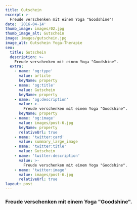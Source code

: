 ```yaml
---
title: Gutschein
excerpt: >-
  Freude verschenken mit einem Yoga "Goodshine"!
date: '2016-04-14'
thumb_image: images/02.jpg
thumb_image_alt: Gutschein
image: images/gutschein.jpg
image_alt: Gutschein Yoga-Therapie
seo:
  title: Gutschein
  description: >-
    Freude verschenken mit einem Yoga "Goodshine". 
  extra:
    - name: 'og:type'
      value: article
      keyName: property
    - name: 'og:title'
      value: Gutschein
      keyName: property
    - name: 'og:description'
      value: >-
        Freude verschenken mit einem Yoga "Goodshine". 
      keyName: property
    - name: 'og:image'
      value: images/post-6.jpg
      keyName: property
      relativeUrl: true
    - name: 'twitter:card'
      value: summary_large_image
    - name: 'twitter:title'
      value: Gutschein
    - name: 'twitter:description'
      value: >-
        Freude verschenken mit einem Yoga "Goodshine". 
    - name: 'twitter:image'
      value: images/post-6.jpg
      relativeUrl: true
layout: post
---
```

### Freude verschenken mit einem Yoga "Goodshine". 